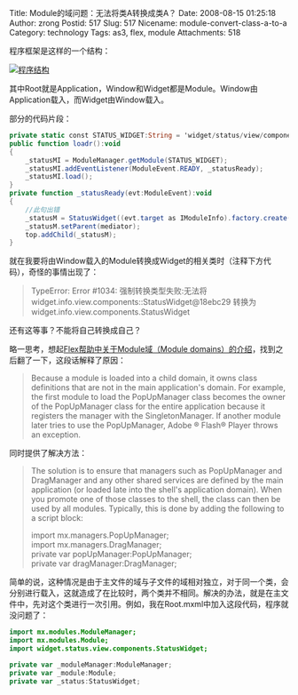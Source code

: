 Title: Module的域问题：无法将类A转换成类A？
Date: 2008-08-15 01:25:18
Author: zrong
Postid: 517
Slug: 517
Nicename: module-convert-class-a-to-a
Category: technology
Tags: as3, flex, module
Attachments: 518

程序框架是这样的一个结构：

[![](/wp-content/uploads/2008/08/frame1.png "程序结构")](/wp-content/uploads/2008/08/frame1.png)

其中Root就是Application，Window和Widget都是Module。Window由Application载入，而Widget由Window载入。

部分的代码片段：  
<!--more-->

``` ActionScript
private static const STATUS_WIDGET:String = 'widget/status/view/components/StatusWidget.swf';
public function loadr():void
{
    _statusMI = ModuleManager.getModule(STATUS_WIDGET); 
    _statusMI.addEventListener(ModuleEvent.READY, _statusReady);
    _statusMI.load();
}
private function _statusReady(evt:ModuleEvent):void
{
    //此句出错
    _statusM = StatusWidget((evt.target as IModuleInfo).factory.create());
    _statusM.setParent(mediator);               
    top.addChild(_statusM);
}
```

就在我要将由Window载入的Module转换成Widget的相关类时（注释下方代码），奇怪的事情出现了：

> TypeError: Error #1034: 强制转换类型失败:无法将
> widget.info.view.components::StatusWidget@18ebc29 转换为
> widget.info.view.components.StatusWidget

还有这等事？不能将自己转换成自己？

略一思考，想起[Flex帮助中关于Module域（Module domains）的介绍](http://livedocs.adobe.com/flex/3/html/modular_2.html#201779)，找到之后翻了一下，这段话解释了原因：

> Because a module is loaded into a child domain, it owns class
> definitions that are not in the main application's domain. For
> example, the first module to load the PopUpManager class becomes the
> owner of the PopUpManager class for the entire application because it
> registers the manager with the SingletonManager. If another module
> later tries to use the PopUpManager, Adobe ® Flash® Player throws an
> exception.

同时提供了解决方法：

> The solution is to ensure that managers such as PopUpManager and
> DragManager and any other shared services are defined by the main
> application (or loaded late into the shell's application domain). When
> you promote one of those classes to the shell, the class can then be
> used by all modules. Typically, this is done by adding the following
> to a script block:
>
>  import mx.managers.PopUpManager;  
>  import mx.managers.DragManager;  
>  private var popUpManager:PopUpManager;  
>  private var dragManager:DragManager;

简单的说，这种情况是由于主文件的域与子文件的域相对独立，对于同一个类，会分别进行载入，这就造成了在比较时，两个类并不相同。解决的办法，就是在主文件中，先对这个类进行一次引用。例如，我在Root.mxml中加入这段代码，程序就没问题了：

``` ActionScript
import mx.modules.ModuleManager;
import mx.modules.Module;
import widget.status.view.components.StatusWidget;

private var _moduleManager:ModuleManager;
private var _module:Module;
private var _status:StatusWidget;
```
